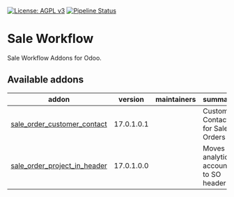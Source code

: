 [![License: AGPL v3](https://img.shields.io/badge/License-AGPL%20v3-blue.svg)](https://www.gnu.org/licenses/agpl-3.0)
[![Pipeline Status](https://gitlab.com/tawasta/odoo/sale-workflow/badges/17.0-dev/pipeline.svg)](https://gitlab.com/tawasta/odoo/sale-workflow/-/pipelines/)

Sale Workflow
=============
Sale Workflow Addons for Odoo.

[//]: # (addons)

Available addons
----------------
addon | version | maintainers | summary
--- | --- | --- | ---
[sale_order_customer_contact](sale_order_customer_contact/) | 17.0.1.0.1 |  | Customer Contact for Sale Orders
[sale_order_project_in_header](sale_order_project_in_header/) | 17.0.1.0.0 |  | Moves analytic account to SO header

[//]: # (end addons)
